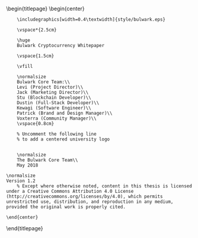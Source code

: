 <!--
This is the Latex-heavy title page.
People outside UCL may want to remove the header logo
and add the centred logo
-->

\begin{titlepage}
    \begin{center}


        \includegraphics[width=0.4\textwidth]{style/bulwark.eps}

        \vspace*{2.5cm}

        \huge
        Bulwark Cryptocurrency Whitepaper

        \vspace{1.5cm}

        \vfill

        \normalsize
        Bulwark Core Team:\\
        Levi (Project Director)\\
        Jack (Marketing Director)\\
        Stu (Blockchain Developer)\\
        Dustin (Full-Stack Developer)\\
        Kewagi (Software Engineer)\\
        Patrick (Brand and Design Manager)\\
        Voxterra (Community Manager)\\
        \vspace{0.8cm}

        % Uncomment the following line
        % to add a centered university logo


        \normalsize
        The Bulwark Core Team\\
        May 2018

	\normalsize
	Version 1.2
        % Except where otherwise noted, content in this thesis is licensed under a Creative Commons Attribution 4.0 License (http://creativecommons.org/licenses/by/4.0), which permits unrestricted use, distribution, and reproduction in any medium, provided the original work is properly cited.

    \end{center}
\end{titlepage}
